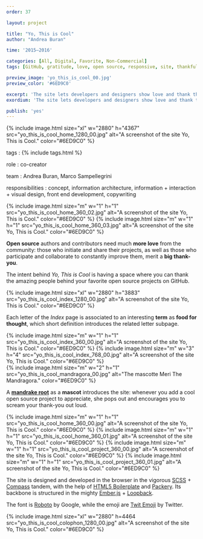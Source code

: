 ```yaml
---
order: 37

layout: project

title: "Yo, This is Cool"
author: "Andrea Buran"

time: '2015–2016'

categories: [All, Digital, Favorite, Non-Commercial]
tags: [GitHub, gratitude, love, open source, responsive, site, thankfullness]

preview_image: 'yo_this_is_cool_00.jpg'
preview_color: '#6ED9C0'

excerpt: 'The site lets developers and designers show love and thank the people behind their favorite open source projects on GitHub.'
exordium: 'The site lets developers and designers show love and thank the people behind their favorite open source projects on GitHub.'

publish: 'yes'
---
```


<div class="figures">
    {% include image.html 
        size="xl" 
        w="2880" h="4367" 
        src="yo_this_is_cool_home_1280_00.jpg" 
        alt="A screenshot of the site Yo, This is Cool." 
        color="#6ED9C0" 
    %}
</div>

tags
: {% include tags.html %}

role
: co-creator

team
: Andrea Buran, Marco Sampellegrini

responsibilities
: concept, information architecture, information + interaction + visual design, front end development, copywriting

<div class="figures">
    {% include image.html 
        size="m" 
        w="1" h="1" 
        src="yo_this_is_cool_home_360_02.jpg" 
        alt="A screenshot of the site Yo, This is Cool." 
        color="#6ED9C0" 
    %}
    {% include image.html 
        size="m" 
        w="1" h="1" 
        src="yo_this_is_cool_home_360_03.jpg" 
        alt="A screenshot of the site Yo, This is Cool." 
        color="#6ED9C0" 
    %}
</div>

**Open source** authors and contributors need much **more love** from the community: those who initiate and share their projects, as well as those who participate and collaborate to constantly improve them, merit a **big thank-you**.

The intent behind *Yo, This is Cool* is having a space where you can thank the amazing people behind your favorite open source projects on GitHub.

<div class="figures">
    {% include image.html 
        size="xl" 
        w="2880" h="3883" 
        src="yo_this_is_cool_index_1280_00.jpg" 
        alt="A screenshot of the site Yo, This is Cool." 
        color="#6ED9C0" 
    %}
</div>

Each letter of the *Index* page is associated to an interesting **term** as **food for thought**, which short definition introduces the related letter subpage.

<div class="figures">
    {% include image.html 
        size="m" 
        w="1" h="1" 
        src="yo_this_is_cool_index_360_00.jpg" 
        alt="A screenshot of the site Yo, This is Cool." 
        color="#6ED9C0" 
    %}
    {% include image.html 
        size="m" 
        w="3" h="4" 
        src="yo_this_is_cool_index_768_00.jpg" 
        alt="A screenshot of the site Yo, This is Cool." 
        color="#6ED9C0" 
    %}
</div>

<div class="figures">
    {% include image.html 
        size="m" 
        w="2" h="1" 
        src="yo_this_is_cool_mandragora_00.jpg" 
        alt="The mascotte Meri The Mandragora." 
        color="#6ED9C0" 
    %}
</div>

A **[mandrake root](https://en.wikipedia.org/wiki/Mandrake "Mandrake on Wikipedia")** as a **mascot** introduces the site: whenever you add a cool open source project to appreciate, she pops out and encourages you to scream your thank-you out loud.

<div class="figures">
    {% include image.html 
        size="m" 
        w="1" h="1" 
        src="yo_this_is_cool_home_360_00.jpg" 
        alt="A screenshot of the site Yo, This is Cool." 
        color="#6ED9C0" 
    %}
    {% include image.html 
        size="m" 
        w="1" h="1" 
        src="yo_this_is_cool_home_360_01.jpg" 
        alt="A screenshot of the site Yo, This is Cool." 
        color="#6ED9C0" 
    %}
    {% include image.html 
        size="m" 
        w="1" h="1" 
        src="yo_this_is_cool_project_360_00.jpg" 
        alt="A screenshot of the site Yo, This is Cool." 
        color="#6ED9C0" 
    %}
    {% include image.html 
        size="m" 
        w="1" h="1" 
        src="yo_this_is_cool_project_360_01.jpg" 
        alt="A screenshot of the site Yo, This is Cool." 
        color="#6ED9C0" 
    %}
</div>

The site is designed and developed in the browser in the vigorous [SCSS](http://sass-lang.com/ "SASS") + [Compass](http://compass-style.org/ "Compass") tandem, with the help of [HTML5 Boilerplate](https://html5boilerplate.com/ "HTML5 Boilerplate") and [Packery](http://packery.metafizzy.co/ "Packery"). Its backbone is structured in the mighty [Ember.js](http://emberjs.com/ "Ember.js") + [Loopback](http://loopback.io/ "Loopback").

The font is [Roboto](https://www.google.com/fonts/specimen/Roboto) by Google, while the emoji are [Twit Emoji](http://twitter.github.io/twemoji/ "Twit Emoji") by Twitter.

<div class="figures">
    {% include image.html 
        size="xl" 
        w="2880" h=4464 
        src="yo_this_is_cool_colophon_1280_00.jpg" 
        alt="A screenshot of the site Yo, This is Cool." 
        color="#6ED9C0" 
    %}
</div>